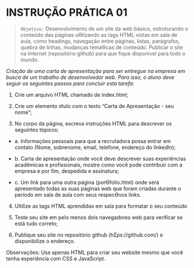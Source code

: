 # INSTRUÇÃO PRÁTICA 01

>`Objetivo:` Desenvolvimento de um site da web básico, estruturando o
conteúdo das páginas uƟlizando as tags HTML vistas em sala de aula,
como headings, navegação entre páginas, listas, parágrafos, quebra
de linhas, mudanças temáƟcas de conteúdo. Publicar o site na
Internet (repositório github) para que fique disponível para todo o
mundo.

*Criação de uma carta de apresentação para ser entregue na empresa em busca de um
trabalho de desenvolvedor web. Para isso, o aluno deve seguir os seguintes passos
para concluir esta tarefa:*

1. Crie um arquivo HTML chamado de index.html;

2. Crie um elemento ơtulo com o texto “Carta de Apresentação - seu nome”;

3. No corpo da página, escreva instruções HTML para descrever os seguintes
tópicos:

- a. Informações pessoais para que a recrutadora possa entrar em contato
(Nome, sobrenome, email, telefone, endereço do linkedln);

- b. Carta de apresentação onde você deve descrever suas experiências
acadêmicas e profissionais, mostre como você pode contribuir com a
empresa e por fim, despedida e assinatura;

- c. Um link para uma outra página (porƟfolio.html) onde será apresentado
todas as suas páginas web que foram criadas durante o período em sala
de aula com seus respecƟvos links.

4. Ultilize as tags HTML aprendidas em sala para formatar o seu conteúdo

5. Teste seu site em pelo menos dois navegadores web para verificar se está tudo
correto;

6. Publique seu site no repositório github (hƩps://github.com/) e disponibilize o
endereço.

Observações: Use apenas HTML para criar seu website mesmo que você tenha
experiência com CSS e JavaScript.